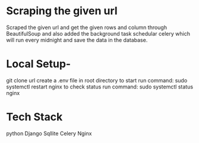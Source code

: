 # Scraping the given url

Scraped the given url and get the given rows and column through BeautifulSoup and also added the background task schedular celery which will run every midnight 
and save the data in the database.

# Local Setup-

git clone url
create a .env file in root directory
to start run command: sudo systemctl restart nginx
to check status run command: sudo systemctl status  nginx

# Tech Stack

python
Django
Sqllite
Celery
Nginx
